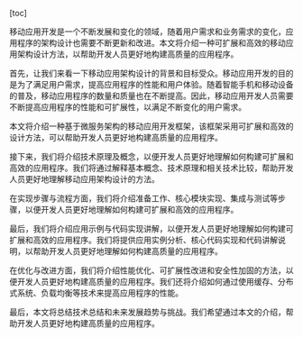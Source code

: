 
[toc]                    
                
                
移动应用开发是一个不断发展和变化的领域，随着用户需求和业务需求的变化，应用程序的架构设计也需要不断更新和改进。本文将介绍一种可扩展和高效的移动应用架构设计方法，以帮助开发人员更好地构建高质量的应用程序。

首先，让我们来看一下移动应用架构设计的背景和目标受众。移动应用开发的目的是为了满足用户需求，提高应用程序的性能和用户体验。随着智能手机和移动设备的普及，移动应用程序的数量和质量也在不断提高。因此，移动应用开发人员需要不断提高应用程序的性能和可扩展性，以满足不断变化的用户需求。

本文将介绍一种基于微服务架构的移动应用开发框架，该框架采用可扩展和高效的设计方法，可以帮助开发人员更好地构建高质量的应用程序。

接下来，我们将介绍技术原理及概念，以便开发人员更好地理解如何构建可扩展和高效的应用程序。我们将通过解释基本概念、技术原理和相关技术比较，帮助开发人员更好地理解移动应用架构设计的方法。

在实现步骤与流程方面，我们将介绍准备工作、核心模块实现、集成与测试等步骤，以便开发人员更好地理解如何构建可扩展和高效的应用程序。

最后，我们将介绍应用示例与代码实现讲解，以便开发人员更好地理解如何构建可扩展和高效的应用程序。我们将提供应用实例分析、核心代码实现和代码讲解说明，以帮助开发人员更好地理解如何构建高质量的应用程序。

在优化与改进方面，我们将介绍性能优化、可扩展性改进和安全性加固的方法，以便开发人员更好地构建高质量的应用程序。我们还将介绍如何通过使用缓存、分布式系统、负载均衡等技术来提高应用程序的性能。

最后，本文将总结技术总结和未来发展趋势与挑战。我们希望通过本文的介绍，帮助开发人员更好地构建高质量的应用程序。

